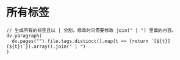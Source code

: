 


# 所有标签

```dataviewjs
// 生成所有的标签且以 | 分割，修改时只需要修改 join(" | ") 里面的内容。
dv.paragraph(
  dv.pages("").file.tags.distinct().map(t => {return `[${t}](${t})`}).array().join(" | ")
)
```